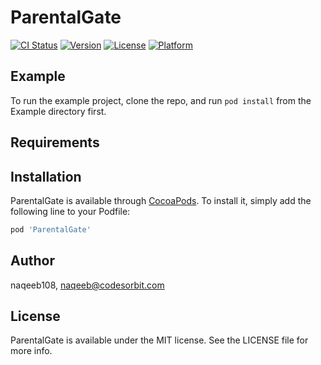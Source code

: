 # ParentalGate

[![CI Status](https://img.shields.io/travis/naqeeb108/ParentalGate.svg?style=flat)](https://travis-ci.org/naqeeb108/ParentalGate)
[![Version](https://img.shields.io/cocoapods/v/ParentalGate.svg?style=flat)](https://cocoapods.org/pods/ParentalGate)
[![License](https://img.shields.io/cocoapods/l/ParentalGate.svg?style=flat)](https://cocoapods.org/pods/ParentalGate)
[![Platform](https://img.shields.io/cocoapods/p/ParentalGate.svg?style=flat)](https://cocoapods.org/pods/ParentalGate)

## Example

To run the example project, clone the repo, and run `pod install` from the Example directory first.

## Requirements

## Installation

ParentalGate is available through [CocoaPods](https://cocoapods.org). To install
it, simply add the following line to your Podfile:

```ruby
pod 'ParentalGate'
```

## Author

naqeeb108, naqeeb@codesorbit.com

## License

ParentalGate is available under the MIT license. See the LICENSE file for more info.
